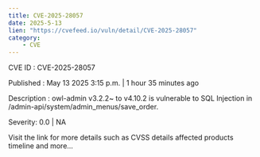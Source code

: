 ```yaml
---
title: CVE-2025-28057
date: 2025-5-13
lien: "https://cvefeed.io/vuln/detail/CVE-2025-28057"
category:
    - CVE
---
```


CVE ID : CVE-2025-28057

Published :  May 13
2025
3:15 p.m. | 1 hour
35 minutes ago

Description : owl-admin v3.2.2~ to v4.10.2 is vulnerable to SQL Injection in /admin-api/system/admin_menus/save_order.

Severity: 0.0 | NA

Visit the link for more details
such as CVSS details
affected products
timeline
and more...
